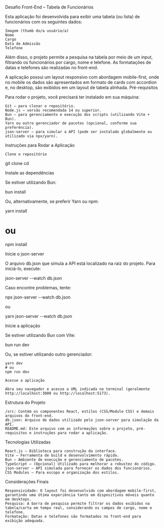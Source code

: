 Desafio Front-End – Tabela de Funcionários

Esta aplicação foi desenvolvida para exibir uma tabela (ou lista) de funcionários com os seguintes dados:

    Imagem (thumb do/a usuário/a)
    Nome
    Cargo
    Data de Admissão
    Telefone

Além disso, o projeto permite a pesquisa na tabela por meio de um input, filtrando os funcionários por cargo, nome e telefone. As formatações de datas e telefones são realizadas no front-end.

A aplicação possui um layout responsivo com abordagem mobile-first, onde no mobile os dados são apresentados em formato de cards com accordion e, no desktop, são exibidos em um layout de tabela alinhada.
Pré-requisitos

Para rodar o projeto, você precisará ter instalado em sua máquina:

    Git – para clonar o repositório.
    Node.js – versão recomendada 14 ou superior.
    Bun – para gerenciamento e execução dos scripts (utilizando Vite + Bun).
    Yarn ou outro gerenciador de pacotes (opcional, conforme sua preferência).
    json-server – para simular a API (pode ser instalado globalmente ou utilizado via npx/yarn).

Instruções para Rodar a Aplicação

    Clone o repositório

git clone <link-do-repositorio>
cd <nome-da-pasta-do-projeto>

Instale as dependências

Se estiver utilizando Bun:

bun install

Ou, alternativamente, se preferir Yarn ou npm:

yarn install
# ou
npm install

Inicie o json-server

O arquivo db.json que simula a API está localizado na raiz do projeto. Para iniciá-lo, execute:

json-server --watch db.json

Caso encontre problemas, tente:

npx json-server --watch db.json

ou

yarn json-server --watch db.json

Inicie a aplicação

Se estiver utilizando Bun com Vite:

bun run dev

Ou, se estiver utilizando outro gerenciador:

    yarn dev
    # ou
    npm run dev

    Acesse a aplicação

    Abra seu navegador e acesse a URL indicada no terminal (geralmente http://localhost:3000 ou http://localhost:5173).

Estrutura do Projeto

    /src: Contém os componentes React, estilos (CSS/Module CSS) e demais arquivos do front-end.
    db.json: Arquivo de dados utilizado pelo json-server para simulação da API.
    README.md: Este arquivo com as informações sobre o projeto, pré-requisitos e instruções para rodar a aplicação.

Tecnologias Utilizadas

    React.js – Biblioteca para construção da interface.
    Vite – Ferramenta de build e desenvolvimento rápido.
    Bun – Ambiente de execução e gerenciamento de pacotes.
    TypeScript – (Opcional) Utilizado para melhorar a robustez do código.
    json-server – API simulada para fornecer os dados dos funcionários.
    CSS Modules – Para escopo e organização dos estilos.

Considerações Finais

    Responsividade: O layout foi desenvolvido com abordagem mobile-first, garantindo uma ótima experiência tanto em dispositivos móveis quanto em desktops.
    Pesquisa: A barra de pesquisa permite filtrar os dados exibidos na tabela/carta em tempo real, considerando os campos de cargo, nome e telefone.
    Formatação: Datas e telefones são formatados no front-end para exibição adequada.
